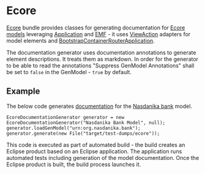 # Ecore

[Ecore](apidocs/org.nasdanika.html.ecore/apidocs/index.html) bundle provides classes for generating documentation for [Ecore models](https://www.eclipse.org/ecoretools/) 
leveraging [Application](app.html) and [EMF](emf.html) - it uses [ViewAction](apidocs/org.nasdanika.html.emf/apidocs/index.html?org/nasdanika/html/emf/ViewAction.html) adapters for model elements
and [BootstrapContainerRouterApplication](apidocs/org.nasdanika.html.app/apidocs/index.html?org/nasdanika/html/app/impl/BootstrapContainerRouterApplication.html).

The documentation generator uses documentation annotations to generate element descriptions. 
It treats them as markdown.
In order for the generator to be able to read the annotations "Suppress GenModel Annotations" shall be set to ``false`` in the GenModel - ``true`` by default.

## Example

The below code generates [documentation](tests/dumps/ecore/index.html) for the [Nasdanika bank](../bank/index.html) model.

```
EcoreDocumentationGenerator generator = new EcoreDocumentationGenerator("Nasdanika Bank Model", null);
generator.loadGenModel("urn:org.nasdanika.bank");
generator.generate(new File("target/test-dumps/ecore"));		
``` 

This code is executed as part of automated build - the build creates an Eclipse product based on an Eclipse application.
The application runs automated tests including generation of the model documentation.
Once the Eclipse product is built, the build process launches it. 

